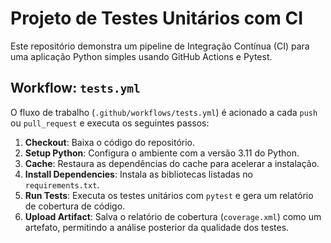 # Projeto de Testes Unitários com CI

Este repositório demonstra um pipeline de Integração Contínua (CI) para uma aplicação Python simples usando GitHub Actions e Pytest.

## Workflow: `tests.yml`

O fluxo de trabalho (`.github/workflows/tests.yml`) é acionado a cada `push` ou `pull_request` e executa os seguintes passos:

1.  **Checkout**: Baixa o código do repositório.
2.  **Setup Python**: Configura o ambiente com a versão 3.11 do Python.
3.  **Cache**: Restaura as dependências do cache para acelerar a instalação.
4.  **Install Dependencies**: Instala as bibliotecas listadas no `requirements.txt`.
5.  **Run Tests**: Executa os testes unitários com `pytest` e gera um relatório de cobertura de código.
6.  **Upload Artifact**: Salva o relatório de cobertura (`coverage.xml`) como um artefato, permitindo a análise posterior da qualidade dos testes.
